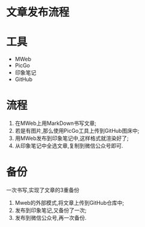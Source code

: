 # 文章发布流程

# 工具
+ MWeb
+ PicGo
+ 印象笔记
+ GitHub

# 流程
1. 在MWeb上用MarkDown书写文章;
2. 若是有图片,那么使用PicGo工具上传到GitHub图床中;
3. 用MWeb发布到印象笔记中,这样格式就渲染好了;
4. 从印象笔记中全选文章,复制到微信公众号即可.

# 备份
一次书写,实现了文章的3重备份
1. Mweb的外部模式,将文章上传到GitHub仓库中;
2. 发布到印象笔记,又备份了一次;
3. 发布到微信公众号,再一次备份.